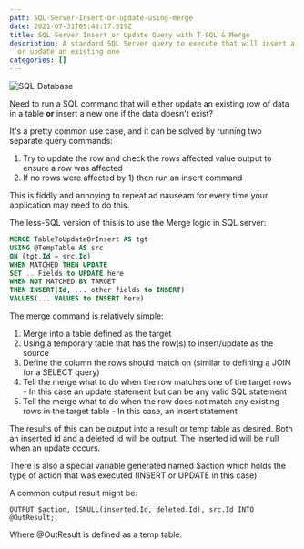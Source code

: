 ```yaml
---
path: SQL-Server-Insert-or-update-using-merge
date: 2021-07-31T05:48:17.519Z
title: SQL Server Insert or Update Query with T-SQL & Merge
description: A standard SQL Server query to execute that will insert a new row
  or update an existing one
categories: []
---
```

![SQL-Database](../assets/database.jpg "SQL Database")

Need to run a SQL command that will either update an existing row of data in a table **or** insert a new one if the data doesn't exist?

It's a pretty common use case, and it can be solved by running two separate query commands:

1. Try to update the row and check the rows affected value output to ensure a row was affected
2. If no rows were affected by 1) then run an insert command

This is fiddly and annoying to repeat ad nauseam for every time your application may need to do this.

The less-SQL version of this is to use the Merge logic in SQL server:

```sql
MERGE TableToUpdateOrInsert AS tgt
USING @TempTable AS src
ON (tgt.Id = src.Id)
WHEN MATCHED THEN UPDATE
SET .. Fields to UPDATE here
WHEN NOT MATCHED BY TARGET
THEN INSERT(Id, ... other fields to INSERT)
VALUES(... VALUES to INSERT here)
```

The merge command is relatively simple:

1. Merge into a table defined as the target
2. Using a temporary table that has the row(s) to insert/update as the source
3. Define the column the rows should match on (similar to defining a JOIN for a SELECT query)
4. Tell the merge what to do when the row matches one of the target rows - In this case an update statement but can be any valid SQL statement
5. Tell the merge what to do when the row does not match any existing rows in the target table - In this case, an insert statement

The results of this can be output into a result or temp table as desired. Both an inserted id and a deleted id will be output. The inserted id will be null when an update occurs.

There is also a special variable generated named $action which holds the type of action that was executed (INSERT or UPDATE in this case).

A common output result might be:

```
OUTPUT $action, ISNULL(inserted.Id, deleted.Id), src.Id INTO @OutResult;
```

Where @OutResult is defined as a temp table.